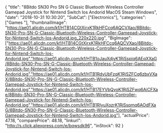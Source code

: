 {
	"title": "8Bitdo SN30 Pro SN G Classic Bluetooth Wireless Controller Gamepad Joystick for Nintend Switch Ios Andorid MacOS Steam Windows",
	"date": "2018-10-31 10:30:20",
	"SubCat": ["Electronics"],
	"categories": ["Games "],
	"thumbnailImage": "https://ae01.alicdn.com/kf/HTB14CGtXirxK1RkHFCcq6AQCVXao/8Bitdo-SN30-Pro-SN-G-Classic-Bluetooth-Wireless-Controller-Gamepad-Joystick-for-Nintend-Switch-Ios-Andorid.jpg_220x220.jpg",
	"BigImage": ["https://ae01.alicdn.com/kf/HTB14CGtXirxK1RkHFCcq6AQCVXao/8Bitdo-SN30-Pro-SN-G-Classic-Bluetooth-Wireless-Controller-Gamepad-Joystick-for-Nintend-Switch-Ios-Andorid.jpg","https://ae01.alicdn.com/kf/HTB1oJauXdjvK1RjSspiq6AEqXXaG/8Bitdo-SN30-Pro-SN-G-Classic-Bluetooth-Wireless-Controller-Gamepad-Joystick-for-Nintend-Switch-Ios-Andorid.jpg","https://ae01.alicdn.com/kf/HTB1RdvUbFzqK1RjSZFCq6zbxVXaX/8Bitdo-SN30-Pro-SN-G-Classic-Bluetooth-Wireless-Controller-Gamepad-Joystick-for-Nintend-Switch-Ios-Andorid.jpg","https://ae01.alicdn.com/kf/HTB17EYVbQvoK1RjSZFwq6AiCFXae/8Bitdo-SN30-Pro-SN-G-Classic-Bluetooth-Wireless-Controller-Gamepad-Joystick-for-Nintend-Switch-Ios-Andorid.jpg","https://ae01.alicdn.com/kf/HTB1RIyuXozrK1RjSspmq6AOdFXaG/8Bitdo-SN30-Pro-SN-G-Classic-Bluetooth-Wireless-Controller-Gamepad-Joystick-for-Nintend-Switch-Ios-Andorid.jpg"],
	"actualPrice": 47.18,
	"comparePrice": 48.18,
	"linkurl": "http://s.click.aliexpress.com/e/bqwsdk96",
	"inStock": 92
}
